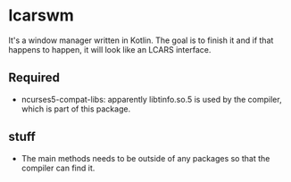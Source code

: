 # lcarswm
It's a window manager written in Kotlin. The goal is to finish it and if that happens to happen, it will look like an LCARS interface.

## Required
* ncurses5-compat-libs: apparently libtinfo.so.5 is used by the compiler, which is part of this package.

## stuff
* The main methods needs to be outside of any packages so that the compiler can find it.